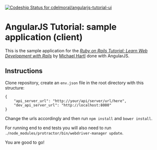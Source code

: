 [ ![Codeship Status for cdelmoral/angularjs-tutorial-ui](https://codeship.com/projects/91f5be60-8456-0133-0203-0221f9c8cecf/status?branch=master)](https://codeship.com/projects/121908)
# AngularJS Tutorial: sample application (client)

This is the sample application for the
[*Ruby on Rails Tutorial:
Learn Web Development with Rails*](http://www.railstutorial.org/)
by [Michael Hartl](http://www.michaelhartl.com/) done with AngularJS.

## Instructions

Clone repository, create an `env.json` file in the root directory with this structure:
```
{
	"api_server_url": "http://your/api/server/url/here",
	"dev_api_server_url": "http://localhost:8000"
}
```
Change the urls accordingly and then run `npm install` and `bower install`.

For running end to end tests you will also need to run `./node_modules/protractor/bin/webdriver-manager update`.

You are good to go!
